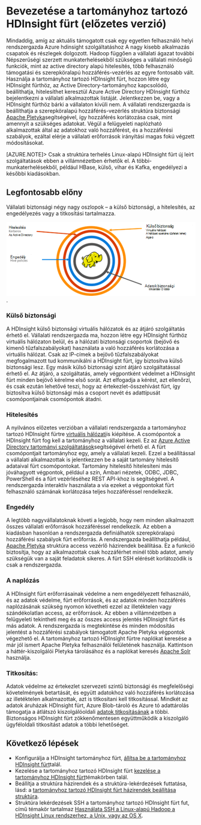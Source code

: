 <properties
    pageTitle="Biztonságos HDInsight áttekintése |} Microsoft Azure"
    description="További tudnivalók..."
    services="hdinsight"
    documentationCenter=""
    authors="saurinsh"
    manager="jhubbard"
    editor="cgronlun"
    tags="azure-portal"/>

<tags
    ms.service="hdinsight"
    ms.devlang="na"
    ms.topic="hero-article"
    ms.tgt_pltfrm="na"
    ms.workload="big-data"
    ms.date="10/24/2016"
    ms.author="saurinsh"/>

# <a name="introduce-domain-joined-hdinsight-clusters-preview"></a>Bevezetése a tartományhoz tartozó HDInsight fürt (előzetes verzió)

Mindaddig, amíg az aktuális támogatott csak egy egyetlen felhasználó helyi rendszergazda Azure hdinsight szolgáltatáshoz A nagy kisebb alkalmazás csapatok és részlegek dolgozott. Hadoop függően a vállalati ágazat további Népszerűségi szerzett munkaterhelésekből szükséges a vállalati minőségű funkciók, mint az active directory alapú hitelesítés, több felhasználó támogatási és szerepköralapú hozzáférés-vezérlés az egyre fontosabb vált. Használja a tartományhoz tartozó HDInsight fürt, hozzon létre egy HDInsight fürthöz, az Active Directory-tartományhoz kapcsolódó, beállíthatja, hitelesíthet keresztül Azure Active Directory HDInsight fürthöz bejelentkezni a vállalati alkalmazottak listáját. Jelentkezzen be, vagy a HDInsight fürthöz bárki a vállalaton kívüli nem. A vállalati rendszergazda is beállíthatja a szerepköralapú hozzáférés-vezérlés struktúra biztonsági [Apache Pletyka](http://hortonworks.com/apache/ranger/)segítségével, így hozzáférés korlátozása csak, mint amennyit a szükséges adatokat. Végül a felügyeleti naplózható alkalmazottak által az adatokhoz való hozzáférést, és a hozzáférési szabályok, ezáltal elérje a vállalati erőforrások irányítási magas fokú végzett módosításokat.

[AZURE.NOTE]> Csak a struktúra terhelés Linux-alapú HDInsight fürt új leírt szolgáltatások ebben a villámnézetben érhetők el. A többi-munkaterhelésekből, például HBase, külső, vihar és Kafka, engedélyezi a későbbi kiadásokban. 

## <a name="benefits"></a>Legfontosabb előny

Vállalati biztonsági négy nagy oszlopok – a külső biztonsági, a hitelesítés, az engedélyezés vagy a titkosítási tartalmazza.

![Tartomány csatlakozott HDInsight fürtök előnyeinek oszlopok](./media/hdinsight-domain-joined-introduction/hdinsight-domain-joined-four-pillars.png).

### <a name="perimeter-security"></a>Külső biztonsági

A HDInsight külső biztonsági virtuális hálózatok és az átjáró szolgáltatás érhető el. Vállalati rendszergazda ma, hozzon létre egy HDInsight fürthöz virtuális hálózaton belül, és a hálózati biztonsági csoportok (bejövő és kimenő tűzfalszabályokat) használata a való hozzáférés korlátozása a virtuális hálózat. Csak az IP-címek a bejövő tűzfalszabályokat megfogalmazott tud kommunikálni a HDInsight fürt, így biztosítva külső biztonsági lesz. Egy másik külső biztonsági szint átjáró szolgáltatással érhető el. Az átjáró, a szolgáltatás, amely végpontként védelmet a HDInsight fürt minden bejövő kérelme első sorát. Azt elfogadja a kérést, azt ellenőrzi, és csak ezután lehetővé teszi, hogy az értekezlet-összehívást fürt, így biztosítva külső biztonsági más a csoport nevét és adattípusát csomópontjainak csomópontok átadni.

### <a name="authentication"></a>Hitelesítés

A nyilvános előzetes verzióban a vállalati rendszergazda a tartományhoz tartozó HDInsight fürtre [virtuális hálózati](https://azure.microsoft.com/services/virtual-network/)is kiépítése. A csomópontok a HDInsight fürt fog kell a tartományhoz a vállalati kezeli. Ez az [Azure Active Directory tartományi szolgáltatások](https://technet.microsoft.com/library/cc770946.aspx)segítségével érhető el. A fürt csomópontjait tartományhoz egy, amely a vállalati kezeli. Ezzel a beállítással a vállalati alkalmazottak is jelentkezzen be a saját tartomány hitelesítő adataival fürt csomópontokat. Tartomány hitelesítő hitelesíteni más jóváhagyott végpontok, például a szín, Ambari nézetek, ODBC, JDBC, PowerShell és a fürt vezérléséhez REST API-khoz is segítségével. A rendszergazda interaktív használata a via ezeket a végpontokat fürt felhasználó számának korlátozása teljes hozzáféréssel rendelkezik.

### <a name="authorization"></a>Engedély

A legtöbb nagyvállalatoknak követi a legjobb, hogy nem minden alkalmazott összes vállalati erőforrások hozzáféréssel rendelkezik. Az ebben a kiadásban hasonlóan a rendszergazda definiálhatók szerepköralapú hozzáférési szabályok fürt erőforrás. A rendszergazda beállíthatja például, [Apache Pletyka](http://hortonworks.com/apache/ranger/) struktúra access vezérlő házirendek beállítása. Ez a funkció biztosítja, hogy az alkalmazottak csak hozzáférhet minél több adatot, amely szükségük van a saját feladatok sikeres. A fürt SSH elérését korlátozódik is csak a rendszergazda.


### <a name="auditing"></a>A naplózás

A HDInsight fürt erőforrásainak védelme a nem engedélyezett felhasználó, és az adatok védelme, fürt erőforrások, és az adatok minden hozzáférés naplózásának szükség nyomon követheti ezzel az illetéktelen vagy szándékolatlan access, az erőforrások. Az ebben a villámnézetben a felügyeleti tekintheti meg és az összes access jelentés HDInsight fürt és más adatok. A rendszergazda is megtekintése és minden módosítás jelentést a hozzáférési szabályok támogatott Apache Pletyka végpontok végezhető el. A tartományhoz tartozó HDInsight fürtre naplókat keresése a már jól ismert Apache Pletyka felhasználói felületének használja. Kattintson a háttér-kiszolgálói Pletyka tárolásához és a naplókat keresés [Apache Solr]( http://hortonworks.com/apache/solr/) használja.

### <a name="encryption"></a>Titkosítás:

Adatok védelme az értekezlet szervezeti szintű biztonsági és megfelelőségi követelmények betartását, és együtt adatokhoz való hozzáférés korlátozása az illetéktelen alkalmazottak, azt is titkosítani kell titkosítással. Mindkét az adatok áruházak HDInsight fürt, Azure Blob-tároló és Azure tó adattárolás támogatja a átlátszó kiszolgálóoldali [adatok titkosításának](../storage/storage-service-encryption.md) a többi. Biztonságos HDInsight fürt zökkenőmentesen együttműködik a kiszolgáló ügyféloldali titkosítást adatok a többi lehetőséget.

## <a name="next-steps"></a>Következő lépések

- Konfigurálja a HDInsight tartományhoz fürt, [állítsa be a tartományhoz HDInsight fürt](hdinsight-domain-joined-configure.md)talál.
- Kezelése a tartományhoz tartozó HDInsight fürt [kezelése a tartományhoz HDInsight fürt](hdinsight-domain-joined-manage.md)témakörben talál.
- Beállítja a struktúra házirendek és a struktúra-lekérdezések futtatása, lásd: a [tartományhoz tartozó HDInsight fürt házirendek beállítása struktúra](hdinsight-domain-joined-run-hive.md).
- Struktúra lekérdezések SSH a tartományhoz tartozó HDInsight fürt fut, című témakör tartalmaz [Használata SSH a Linux-alapú Hadoop a HDInsight Linux rendszerhez, a Unix, vagy az OS X](hdinsight-hadoop-linux-use-ssh-unix.md#connect-to-a-domain-joined-hdinsight-cluster).